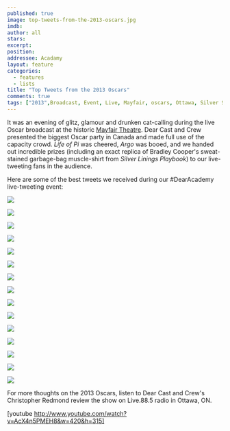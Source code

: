 ```yaml
---
published: true
image: top-tweets-from-the-2013-oscars.jpg 
imdb: 
author: all 
stars: 
excerpt: 
position: 
addressee: Acadamy
layout: feature
categories:
  - features
  - lists
title: "Top Tweets from the 2013 Oscars"
comments: true
tags: ["2013",Broadcast, Event, Live, Mayfair, oscars, Ottawa, Silver Stamps, Theatre, Tweet, Twitter]
---
```

It was an evening of glitz, glamour and drunken cat-calling during the live Oscar broadcast at the historic [Mayfair Theatre][1]. Dear Cast and Crew presented the biggest Oscar party in Canada and made full use of the capacity crowd. _Life of Pi_ was cheered, _Argo_ was booed, and we handed out incredible prizes (including an exact replica of Bradley Cooper's sweat-stained garbage-bag muscle-shirt from _Silver Linings Playbook_) to our live-tweeting fans in the audience.

   [1]: http://bank.mayfairtheatre.ca/

Here are some of the best tweets we received during our #DearAcademy live-tweeting event:

![][2]

   [2]: http://static.squarespace.com/static/5005f6bcc4aa41161b33e89e/5329cf1fe4b07c068ebf74de/5329cf20e4b07c068ebf7d75/1361814975727/DearAcademy%20Oscar%20Mayfair%20live%20tweet%201.png

![][3]

   [3]: http://static.squarespace.com/static/5005f6bcc4aa41161b33e89e/5329cf1fe4b07c068ebf74de/5329cf20e4b07c068ebf7d76/1361815015025/DearAcademy%20Oscar%20Mayfair%20live%20tweet%202.png

![][4]

   [4]: http://static.squarespace.com/static/5005f6bcc4aa41161b33e89e/5329cf1fe4b07c068ebf74de/5329cf20e4b07c068ebf7d77/1361815031057/DearAcademy%20Oscar%20Mayfair%20live%20tweet%203.png

![][5]

   [5]: http://static.squarespace.com/static/5005f6bcc4aa41161b33e89e/5329cf1fe4b07c068ebf74de/5329cf20e4b07c068ebf7d78/1361815051337/DearAcademy%20Oscar%20Mayfair%20live%20tweet%204.png

![][6]

   [6]: http://static.squarespace.com/static/5005f6bcc4aa41161b33e89e/5329cf1fe4b07c068ebf74de/5329cf20e4b07c068ebf7d79/1361815065127/DearAcademy%20Oscar%20Mayfair%20live%20tweet%205.png

![][7]

   [7]: http://static.squarespace.com/static/5005f6bcc4aa41161b33e89e/5329cf1fe4b07c068ebf74de/5329cf20e4b07c068ebf7d7a/1361815077813/DearAcademy%20Oscar%20Mayfair%20live%20tweet%206.png

![][8]

   [8]: http://static.squarespace.com/static/5005f6bcc4aa41161b33e89e/5329cf1fe4b07c068ebf74de/5329cf20e4b07c068ebf7d7b/1361815095527/DearAcademy%20Oscar%20Mayfair%20live%20tweet%207.png

![][9]

   [9]: http://static.squarespace.com/static/5005f6bcc4aa41161b33e89e/5329cf1fe4b07c068ebf74de/5329cf20e4b07c068ebf7d7c/1361815107024/DearAcademy%20Oscar%20Mayfair%20live%20tweet%208.png

![][10]

   [10]: http://static.squarespace.com/static/5005f6bcc4aa41161b33e89e/5329cf1fe4b07c068ebf74de/5329cf20e4b07c068ebf7d7d/1361815123023/DearAcademy%20Oscar%20Mayfair%20live%20tweet%209.png

![][11]

   [11]: http://static.squarespace.com/static/5005f6bcc4aa41161b33e89e/5329cf1fe4b07c068ebf74de/5329cf20e4b07c068ebf7d7e/1361815158347/DearAcademy%20Oscar%20Mayfair%20live%20tweet%2010.png

![][12]

   [12]: http://static.squarespace.com/static/5005f6bcc4aa41161b33e89e/5329cf1fe4b07c068ebf74de/5329cf20e4b07c068ebf7d7f/1361815172003/DearAcademy%20Oscar%20Mayfair%20live%20tweet%2011.png

![][13]

   [13]: http://static.squarespace.com/static/5005f6bcc4aa41161b33e89e/5329cf1fe4b07c068ebf74de/5329cf20e4b07c068ebf7d80/1361815192153/DearAcademy%20Oscar%20Mayfair%20live%20tweet%2012.png

![][14]

   [14]: http://static.squarespace.com/static/5005f6bcc4aa41161b33e89e/5329cf1fe4b07c068ebf74de/5329cf20e4b07c068ebf7d81/1361815207153/DearAcademy%20Oscar%20Mayfair%20live%20tweet%2013.png

![][15]

   [15]: http://static.squarespace.com/static/5005f6bcc4aa41161b33e89e/5329cf1fe4b07c068ebf74de/5329cf20e4b07c068ebf7d82/1361815239967/DearAcademy%20Oscar%20Mayfair%20live%20tweet%2015.png

![][16]

   [16]: http://static.squarespace.com/static/5005f6bcc4aa41161b33e89e/5329cf1fe4b07c068ebf74de/5329cf20e4b07c068ebf7d83/1361815255083/DearAcademy%20Oscar%20Mayfair%20live%20tweet%2016.png

For more thoughts on the 2013 Oscars, listen to Dear Cast and Crew's Christopher Redmond review the show on Live.88.5 radio in Ottawa, ON.

[youtube http://www.youtube.com/watch?v=AcX4n5PMEH8&w=420&h=315]